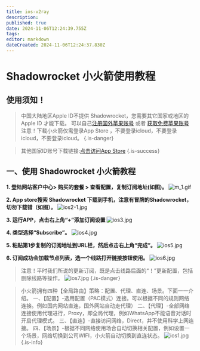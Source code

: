 ```yaml
---
title: ios-v2ray
description: 
published: true
date: 2024-11-06T12:24:39.755Z
tags: 
editor: markdown
dateCreated: 2024-11-06T12:24:37.830Z
---
```


# Shadowrocket 小火箭使用教程
## 使用须知！


> 中国大陆地区Apple ID不提供 Shadowrocket，您需要其它国家或地区的 Apple ID 才能下载。
可以自己[注册国外苹果账号](/zh/AppleID) 或者 [获取免费苹果账号](https://captcha.helpsme.org/)
注意！下载小火箭仅需登录App Store ，不要登录icloud，不要登录icloud，不要登录icloud。
{.is-danger}

> 其他国家ID账号下载链接:[点击访问App Store](https://itunes.apple.com/app/shadowrocket/id932747118?mt=8)
{.is-success}


## 一、使用 Shadowrocket 小火箭教程
**1. 登陆网站客户中心> 购买的套餐 > 查看配置，复制订阅地址(如图)。**
![m_1.gif](/images/trojan-img/m_1.gif)

**2. App store搜索 Shadowrocket 下载到手机，注意有冒牌的Shadowrocket，切勿下载错（如图）。**
![ios2-1.jpg](/images/trojan-img/ios2-1.jpg)

**3. 运行APP，点击右上角“+”添加订阅设置**
![ios3.jpg](/images/trojan-img/ios3.jpg)

**4. 类型选择“Subscribe”。**
![ios4.jpg](/images/trojan-img/ios4.jpg)

**5. 粘贴第1步复制的订阅地址到URL栏，然后点击右上角“完成”。**
![ios5.jpg](/images/trojan-img/ios5.jpg)

**6. 订阅成功会加载节点列表，选一个线路打开链接按钮使用。**
![ios6.jpg](/images/trojan-img/ios6.jpg)

> 注意！平时我们所说的更新订阅，既是点击线路后面的“！”更新配置，包括删除线路等操作。
![ios7.jpg](/images/trojan-img/ios7.jpg)
{.is-danger}



> 小火箭拥有四种【全局路由】策略：配置、代理、直连、场景。下面一一介绍。
一、【配置】-选用配置（PAC模式）连接。可以根据不同的规则网络连接。例如国内网站直连，国外网站自动走代理）
二、【代理】-全部网络连接使用代理进行，Proxy，即全局代理，例如WhatsApp不能语音对话时开启代理模式。
三、【直连】-直接访问网络，Direct，并不使用科学上网连接。
四、【场景】-根据不同网络使用场合自动切换相关配置，例如设置一个场景，网络切换到公司WIFI，小火箭自动切换到直连状态。
![ios1.jpg](/images/trojan-img/ios1.jpg)
{.is-info}


